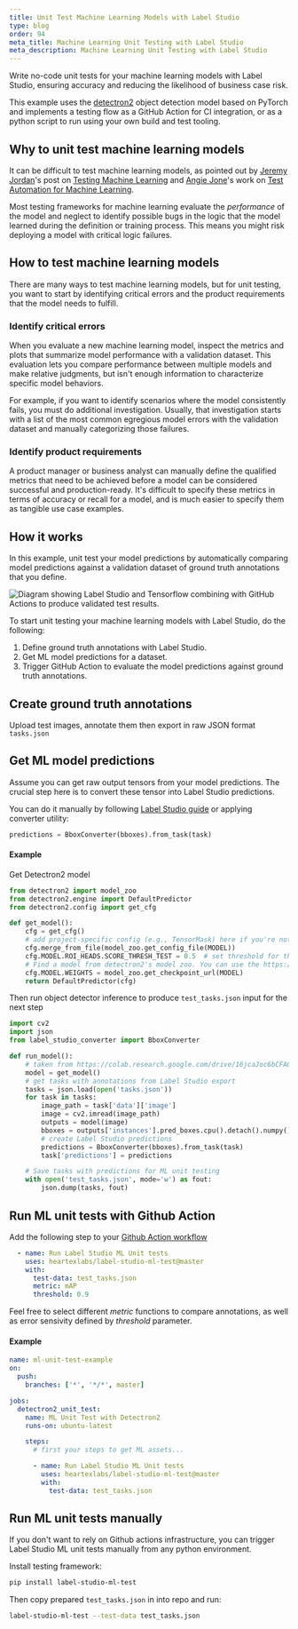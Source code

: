 ```yaml
---
title: Unit Test Machine Learning Models with Label Studio
type: blog
order: 94
meta_title: Machine Learning Unit Testing with Label Studio
meta_description: Machine Learning Unit Testing with Label Studio 
---
```


Write no-code unit tests for your machine learning models with Label Studio, ensuring accuracy and reducing the likelihood of business case risk. 

This example uses the [detectron2](https://ai.facebook.com/blog/-detectron2-a-pytorch-based-modular-object-detection-library-/) object detection model based on PyTorch and implements a testing flow as a GitHub Action for CI integration, or as a python script to run using your own build and test tooling.

## Why to unit test machine learning models

It can be difficult to test machine learning models, as pointed out by [Jeremy Jordan](https://twitter.com/jeremyjordan)'s post on [Testing Machine Learning](https://www.jeremyjordan.me/testing-ml/) and [Angie Jone](https://twitter.com/techgirl1908)'s work on [Test Automation for Machine Learning](https://angiejones.tech/test-automation-for-machine-learning/). 

Most testing frameworks for machine learning evaluate the _performance_ of the model and neglect to identify possible bugs in the logic that the model learned during the definition or training process. This means you might risk deploying a model with critical logic failures. 


## How to test machine learning models

There are many ways to test machine learning models, but for unit testing, you want to start by identifying critical errors and the product requirements that the model needs to fulfill. 

### Identify critical errors

When you evaluate a new machine learning model, inspect the metrics and plots that summarize model performance with a validation dataset. This evaluation lets you compare performance between multiple models and make relative judgments, but isn't enough information to characterize specific model behaviors. 

For example, if you want to identify scenarios where the model consistently fails, you must do additional investigation. Usually, that investigation starts with a list of the most common egregious model errors with the validation dataset and manually categorizing those failures.


### Identify product requirements

A product manager or business analyst can manually define the qualified metrics that need to be achieved before a model can be considered successful and production-ready. It's difficult to specify these metrics in terms of accuracy or recall for a model, and is much easier to specify them as tangible use case examples. 

## How it works

In this example, unit test your model predictions by automatically comparing model predictions against a validation dataset of ground truth annotations that you define. 

<img src="/images/ml-test-blog/ML-unit-test-scheme.png" alt="Diagram showing Label Studio and Tensorflow combining with GitHub Actions to produce validated test results." class="gif-border" />

To start unit testing your machine learning models with Label Studio, do the following:

1. Define ground truth annotations with Label Studio.
2. Get ML model predictions for a dataset. 
3. Trigger GitHub Action to evaluate the model predictions against ground truth annotations.


## Create ground truth annotations

Upload test images, annotate them then export in raw JSON format `tasks.json`

## Get ML model predictions

Assume you can get raw output tensors from your model predictions. The crucial step here is to convert these tensor into Label Studio predictions.

You can do it manually by following [Label Studio guide]() or applying converter utility:

```python
predictions = BboxConverter(bboxes).from_task(task)
```

#### Example

Get Detectron2 model

```python
from detectron2 import model_zoo
from detectron2.engine import DefaultPredictor
from detectron2.config import get_cfg

def get_model():
    cfg = get_cfg()
    # add project-specific config (e.g., TensorMask) here if you're not running a model in detectron2's core library
    cfg.merge_from_file(model_zoo.get_config_file(MODEL))
    cfg.MODEL.ROI_HEADS.SCORE_THRESH_TEST = 0.5  # set threshold for this model
    # Find a model from detectron2's model zoo. You can use the https://dl.fbaipublicfiles... url as well
    cfg.MODEL.WEIGHTS = model_zoo.get_checkpoint_url(MODEL)
    return DefaultPredictor(cfg)
```

Then run object detector inference to produce `test_tasks.json` input for the next step

```python
import cv2
import json
from label_studio_converter import BboxConverter

def run_model():
    # taken from https://colab.research.google.com/drive/16jcaJoc6bCFAQ96jDe2HwtXj7BMD_-m5#scrollTo=Vk4gID50K03a
    model = get_model()
    # get tasks with annotations from Label Studio export
    tasks = json.load(open('tasks.json'))
    for task in tasks:
        image_path = task['data']['image']
        image = cv2.imread(image_path)
        outputs = model(image)
        bboxes = outputs['instances'].pred_boxes.cpu().detach().numpy()
        # create Label Studio predictions
        predictions = BboxConverter(bboxes).from_task(task)
        task['predictions'] = predictions

    # Save tasks with predictions for ML unit testing
    with open('test_tasks.json', mode='w') as fout:
        json.dump(tasks, fout)
```

## Run ML unit tests with Github Action

Add the following step to your [Github Action workflow]()

```yaml
  - name: Run Label Studio ML Unit tests
    uses: heartexlabs/label-studio-ml-test@master
    with:
      test-data: test_tasks.json
      metric: mAP
      threshold: 0.9
```

Feel free to select different _metric_ functions to compare annotations, as well as error sensivity defined by _threshold_ parameter. 

#### Example

```yaml
name: ml-unit-test-example
on:
  push:
    branches: ['*', '*/*', master]

jobs:
  detectron2_unit_test:
    name: ML Unit Test with Detectron2
    runs-on: ubuntu-latest

    steps:
      # first your steps to get ML assets...

      - name: Run Label Studio ML Unit tests
        uses: heartexlabs/label-studio-ml-test@master
        with:
          test-data: test_tasks.json
```

## Run ML unit tests manually

If you don't want to rely on Github actions infrastructure, you can trigger Label Studio ML unit tests manually from any python environment.

Install testing framework:

```bash
pip install label-studio-ml-test
```

Then copy prepared `test_tasks.json` in into repo and run:

```bash
label-studio-ml-test --test-data test_tasks.json
```